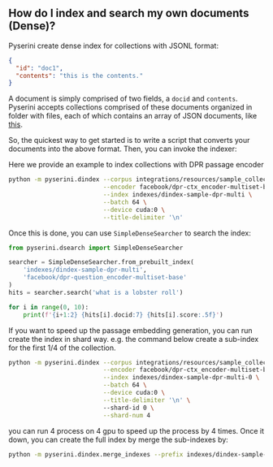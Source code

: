 ## How do I index and search my own documents (Dense)?

Pyserini create dense index for collections with JSONL format:

```json
{
  "id": "doc1",
  "contents": "this is the contents."
}
```

A document is simply comprised of two fields, a `docid` and `contents`.
Pyserini accepts collections comprised of these documents organized in folder with files, each of which contains an array of JSON documents, like [this](integrations/resources/sample_collection_json_array).

So, the quickest way to get started is to write a script that converts your documents into the above format.
Then, you can invoke the indexer:

Here we provide an example to index collections with DPR passage encoder
```bash
python -m pyserini.dindex --corpus integrations/resources/sample_collection_jsonl \
                          --encoder facebook/dpr-ctx_encoder-multiset-base \
                          --index indexes/dindex-sample-dpr-multi \
                          --batch 64 \
                          --device cuda:0 \
                          --title-delimiter '\n' 
```

Once this is done, you can use `SimpleDenseSearcher` to search the index:
```python
from pyserini.dsearch import SimpleDenseSearcher

searcher = SimpleDenseSearcher.from_prebuilt_index(
    'indexes/dindex-sample-dpr-multi',
    'facebook/dpr-question_encoder-multiset-base'
)
hits = searcher.search('what is a lobster roll')

for i in range(0, 10):
    print(f'{i+1:2} {hits[i].docid:7} {hits[i].score:.5f}')
```

If you want to speed up the passage embedding generation, you can run create the index in shard way.
e.g. the command below create a sub-index for the first 1/4 of the collection.
```bash
python -m pyserini.dindex --corpus integrations/resources/sample_collection_jsonl \
                          --encoder facebook/dpr-ctx_encoder-multiset-base \
                          --index indexes/dindex-sample-dpr-multi-0 \
                          --batch 64 \
                          --device cuda:0 \
                          --title-delimiter '\n' \ 
                          --shard-id 0 \
                          --shard-num 4
```
you can run 4 process on 4 gpu to speed up the process by 4 times.
Once it down, you can create the full index by merge the sub-indexes by:
```bash
python -m pyserini.dindex.merge_indexes --prefix indexes/dindex-sample-dpr-multi- --shard-num 4
```
